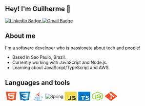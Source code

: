 <h2>Hey! I'm Guilherme 👋</h2>
<p>
    <a href="https://www.linkedin.com/in/guifb/">
        <img src="https://img.shields.io/badge/-@guifb-0077B5?style=flat-square&amp;labelColor=0077B5&amp;logo=LinkedIn&amp;link=https://www.linkedin.com/in/guifb/" alt="LinkedIn Badge">
    </a>
    <a href="mailto:gui.ferbat@gmail.com">
        <img src="https://img.shields.io/badge/-@gui.ferbat@gmail.com-c14438?style=flat-square&logo=Gmail&logoColor=white&;logo=Gmail&amp;link=mailto:gui.ferbat@gmail.com" alt="Gmail Badge">
    </a>
</p>

<h2>About me</h2>
<p>I'm a software developer who is passionate about tech and people!</p>
<ul>
    <li> Based in Sao Paulo, Brazil.</li>
    <li> Currently working with JavaScript and Node.js.</li>
    <li> Learning about JavaScript/TypeScript and AWS.</li>
</ul>
<h2>Languages and tools</h2>
<p align="left">

<img align="center" src="https://raw.githubusercontent.com/devicons/devicon/master/icons/html5/html5-original.svg" alt="HTML5" title="HTML5" height="30" width="40"/>
<img align="center" src="https://raw.githubusercontent.com/devicons/devicon/master/icons/css3/css3-original.svg" alt="CSS3" title="CSS3" height="30" width="40""/>
<img align="center" src="https://raw.githubusercontent.com/devicons/devicon/master/icons/java/java-original.svg" alt="Java" title="Java" height="30" width="40"/>
<img align="center" src="https://www.vectorlogo.zone/logos/springio/springio-icon.svg" alt="Spring" title="Spring" height="30" width="30"/>
<img align="center" src="https://raw.githubusercontent.com/devicons/devicon/master/icons/javascript/javascript-original.svg" alt="JavaScript" title="JavaScript" height="30" width="40"/>
<img align="center" src="https://raw.githubusercontent.com/devicons/devicon/master/icons/typescript/typescript-original.svg" alt="TypeScript" title="TypeScript" height="30" width="40"/>
<img align="center" src="https://raw.githubusercontent.com/devicons/devicon/master/icons/nodejs/nodejs-original.svg" alt="Node.js" title="Node.js" height="30" width="40"/>
<img align="center" src="https://raw.githubusercontent.com/devicons/devicon/master/icons/git/git-original.svg" alt="Git" title="Git" height="30" width="40"/>

</p>
